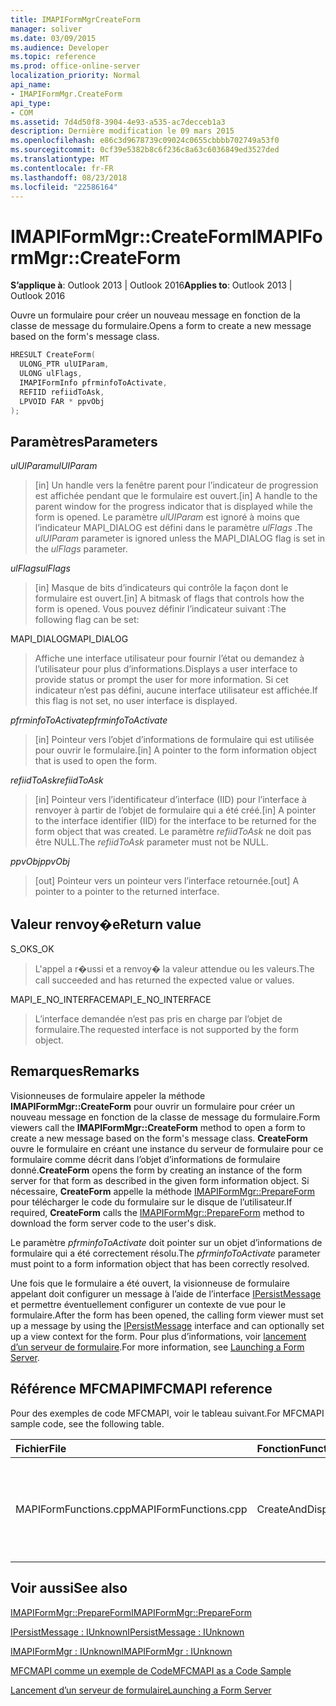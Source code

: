 ```yaml
---
title: IMAPIFormMgrCreateForm
manager: soliver
ms.date: 03/09/2015
ms.audience: Developer
ms.topic: reference
ms.prod: office-online-server
localization_priority: Normal
api_name:
- IMAPIFormMgr.CreateForm
api_type:
- COM
ms.assetid: 7d4d50f8-3904-4e93-a535-ac7decceb1a3
description: Dernière modification le 09 mars 2015
ms.openlocfilehash: e86c3d9678739c09024c0655cbbbb702749a53f0
ms.sourcegitcommit: 0cf39e5382b8c6f236c8a63c6036849ed3527ded
ms.translationtype: MT
ms.contentlocale: fr-FR
ms.lasthandoff: 08/23/2018
ms.locfileid: "22586164"
---
```

# <a name="imapiformmgrcreateform"></a><span data-ttu-id="18633-103">IMAPIFormMgr::CreateForm</span><span class="sxs-lookup"><span data-stu-id="18633-103">IMAPIFormMgr::CreateForm</span></span>

  
  
<span data-ttu-id="18633-104">**S’applique à**: Outlook 2013 | Outlook 2016</span><span class="sxs-lookup"><span data-stu-id="18633-104">**Applies to**: Outlook 2013 | Outlook 2016</span></span> 
  
<span data-ttu-id="18633-105">Ouvre un formulaire pour créer un nouveau message en fonction de la classe de message du formulaire.</span><span class="sxs-lookup"><span data-stu-id="18633-105">Opens a form to create a new message based on the form's message class.</span></span>
  
```cpp
HRESULT CreateForm(
  ULONG_PTR ulUIParam,
  ULONG ulFlags,
  IMAPIFormInfo pfrminfoToActivate,
  REFIID refiidToAsk,
  LPVOID FAR * ppvObj
);
```

## <a name="parameters"></a><span data-ttu-id="18633-106">Paramètres</span><span class="sxs-lookup"><span data-stu-id="18633-106">Parameters</span></span>

 <span data-ttu-id="18633-107">_ulUIParam_</span><span class="sxs-lookup"><span data-stu-id="18633-107">_ulUIParam_</span></span>
  
> <span data-ttu-id="18633-108">[in] Un handle vers la fenêtre parent pour l’indicateur de progression est affichée pendant que le formulaire est ouvert.</span><span class="sxs-lookup"><span data-stu-id="18633-108">[in] A handle to the parent window for the progress indicator that is displayed while the form is opened.</span></span> <span data-ttu-id="18633-109">Le paramètre _ulUIParam_ est ignoré à moins que l’indicateur MAPI_DIALOG est défini dans le paramètre _ulFlags_ .</span><span class="sxs-lookup"><span data-stu-id="18633-109">The  _ulUIParam_ parameter is ignored unless the MAPI_DIALOG flag is set in the  _ulFlags_ parameter.</span></span> 
    
 <span data-ttu-id="18633-110">_ulFlags_</span><span class="sxs-lookup"><span data-stu-id="18633-110">_ulFlags_</span></span>
  
> <span data-ttu-id="18633-111">[in] Masque de bits d’indicateurs qui contrôle la façon dont le formulaire est ouvert.</span><span class="sxs-lookup"><span data-stu-id="18633-111">[in] A bitmask of flags that controls how the form is opened.</span></span> <span data-ttu-id="18633-112">Vous pouvez définir l’indicateur suivant :</span><span class="sxs-lookup"><span data-stu-id="18633-112">The following flag can be set:</span></span>
    
<span data-ttu-id="18633-113">MAPI_DIALOG</span><span class="sxs-lookup"><span data-stu-id="18633-113">MAPI_DIALOG</span></span> 
  
> <span data-ttu-id="18633-114">Affiche une interface utilisateur pour fournir l’état ou demandez à l’utilisateur pour plus d’informations.</span><span class="sxs-lookup"><span data-stu-id="18633-114">Displays a user interface to provide status or prompt the user for more information.</span></span> <span data-ttu-id="18633-115">Si cet indicateur n’est pas défini, aucune interface utilisateur est affichée.</span><span class="sxs-lookup"><span data-stu-id="18633-115">If this flag is not set, no user interface is displayed.</span></span>
    
 <span data-ttu-id="18633-116">_pfrminfoToActivate_</span><span class="sxs-lookup"><span data-stu-id="18633-116">_pfrminfoToActivate_</span></span>
  
> <span data-ttu-id="18633-117">[in] Pointeur vers l’objet d’informations de formulaire qui est utilisée pour ouvrir le formulaire.</span><span class="sxs-lookup"><span data-stu-id="18633-117">[in] A pointer to the form information object that is used to open the form.</span></span>
    
 <span data-ttu-id="18633-118">_refiidToAsk_</span><span class="sxs-lookup"><span data-stu-id="18633-118">_refiidToAsk_</span></span>
  
> <span data-ttu-id="18633-119">[in] Pointeur vers l’identificateur d’interface (IID) pour l’interface à renvoyer à partir de l’objet de formulaire qui a été créé.</span><span class="sxs-lookup"><span data-stu-id="18633-119">[in] A pointer to the interface identifier (IID) for the interface to be returned for the form object that was created.</span></span> <span data-ttu-id="18633-120">Le paramètre _refiidToAsk_ ne doit pas être NULL.</span><span class="sxs-lookup"><span data-stu-id="18633-120">The  _refiidToAsk_ parameter must not be NULL.</span></span> 
    
 <span data-ttu-id="18633-121">_ppvObj_</span><span class="sxs-lookup"><span data-stu-id="18633-121">_ppvObj_</span></span>
  
> <span data-ttu-id="18633-122">[out] Pointeur vers un pointeur vers l’interface retournée.</span><span class="sxs-lookup"><span data-stu-id="18633-122">[out] A pointer to a pointer to the returned interface.</span></span>
    
## <a name="return-value"></a><span data-ttu-id="18633-123">Valeur renvoy�e</span><span class="sxs-lookup"><span data-stu-id="18633-123">Return value</span></span>

<span data-ttu-id="18633-124">S_OK</span><span class="sxs-lookup"><span data-stu-id="18633-124">S_OK</span></span> 
  
> <span data-ttu-id="18633-125">L'appel a r�ussi et a renvoy� la valeur attendue ou les valeurs.</span><span class="sxs-lookup"><span data-stu-id="18633-125">The call succeeded and has returned the expected value or values.</span></span>
    
<span data-ttu-id="18633-126">MAPI_E_NO_INTERFACE</span><span class="sxs-lookup"><span data-stu-id="18633-126">MAPI_E_NO_INTERFACE</span></span> 
  
> <span data-ttu-id="18633-127">L’interface demandée n’est pas pris en charge par l’objet de formulaire.</span><span class="sxs-lookup"><span data-stu-id="18633-127">The requested interface is not supported by the form object.</span></span>
    
## <a name="remarks"></a><span data-ttu-id="18633-128">Remarques</span><span class="sxs-lookup"><span data-stu-id="18633-128">Remarks</span></span>

<span data-ttu-id="18633-129">Visionneuses de formulaire appeler la méthode **IMAPIFormMgr::CreateForm** pour ouvrir un formulaire pour créer un nouveau message en fonction de la classe de message du formulaire.</span><span class="sxs-lookup"><span data-stu-id="18633-129">Form viewers call the **IMAPIFormMgr::CreateForm** method to open a form to create a new message based on the form's message class.</span></span> <span data-ttu-id="18633-130">**CreateForm** ouvre le formulaire en créant une instance du serveur de formulaire pour ce formulaire comme décrit dans l’objet d’informations de formulaire donné.</span><span class="sxs-lookup"><span data-stu-id="18633-130">**CreateForm** opens the form by creating an instance of the form server for that form as described in the given form information object.</span></span> <span data-ttu-id="18633-131">Si nécessaire, **CreateForm** appelle la méthode [IMAPIFormMgr::PrepareForm](imapiformmgr-prepareform.md) pour télécharger le code du formulaire sur le disque de l’utilisateur.</span><span class="sxs-lookup"><span data-stu-id="18633-131">If required, **CreateForm** calls the [IMAPIFormMgr::PrepareForm](imapiformmgr-prepareform.md) method to download the form server code to the user's disk.</span></span> 
  
<span data-ttu-id="18633-132">Le paramètre _pfrminfoToActivate_ doit pointer sur un objet d’informations de formulaire qui a été correctement résolu.</span><span class="sxs-lookup"><span data-stu-id="18633-132">The  _pfrminfoToActivate_ parameter must point to a form information object that has been correctly resolved.</span></span> 
  
<span data-ttu-id="18633-133">Une fois que le formulaire a été ouvert, la visionneuse de formulaire appelant doit configurer un message à l’aide de l’interface [IPersistMessage](ipersistmessageiunknown.md) et permettre éventuellement configurer un contexte de vue pour le formulaire.</span><span class="sxs-lookup"><span data-stu-id="18633-133">After the form has been opened, the calling form viewer must set up a message by using the [IPersistMessage](ipersistmessageiunknown.md) interface and can optionally set up a view context for the form.</span></span> <span data-ttu-id="18633-134">Pour plus d’informations, voir [lancement d’un serveur de formulaire](launching-a-form-server.md).</span><span class="sxs-lookup"><span data-stu-id="18633-134">For more information, see [Launching a Form Server](launching-a-form-server.md).</span></span> 
  
## <a name="mfcmapi-reference"></a><span data-ttu-id="18633-135">Référence MFCMAPI</span><span class="sxs-lookup"><span data-stu-id="18633-135">MFCMAPI reference</span></span>

<span data-ttu-id="18633-136">Pour des exemples de code MFCMAPI, voir le tableau suivant.</span><span class="sxs-lookup"><span data-stu-id="18633-136">For MFCMAPI sample code, see the following table.</span></span>
  
|<span data-ttu-id="18633-137">**Fichier**</span><span class="sxs-lookup"><span data-stu-id="18633-137">**File**</span></span>|<span data-ttu-id="18633-138">**Fonction**</span><span class="sxs-lookup"><span data-stu-id="18633-138">**Function**</span></span>|<span data-ttu-id="18633-139">**Commentaire**</span><span class="sxs-lookup"><span data-stu-id="18633-139">**Comment**</span></span>|
|:-----|:-----|:-----|
|<span data-ttu-id="18633-140">MAPIFormFunctions.cpp</span><span class="sxs-lookup"><span data-stu-id="18633-140">MAPIFormFunctions.cpp</span></span>  <br/> |<span data-ttu-id="18633-141">CreateAndDisplayNewMailInFolder</span><span class="sxs-lookup"><span data-stu-id="18633-141">CreateAndDisplayNewMailInFolder</span></span>  <br/> |<span data-ttu-id="18633-142">MFCMAPI utilise la méthode **IMAPIFormMgr::CreateForm** pour créer un formulaire avant de les afficher.</span><span class="sxs-lookup"><span data-stu-id="18633-142">MFCMAPI uses the **IMAPIFormMgr::CreateForm** method to create a form before displaying it.</span></span>  <br/> |
   
## <a name="see-also"></a><span data-ttu-id="18633-143">Voir aussi</span><span class="sxs-lookup"><span data-stu-id="18633-143">See also</span></span>



[<span data-ttu-id="18633-144">IMAPIFormMgr::PrepareForm</span><span class="sxs-lookup"><span data-stu-id="18633-144">IMAPIFormMgr::PrepareForm</span></span>](imapiformmgr-prepareform.md)
  
[<span data-ttu-id="18633-145">IPersistMessage : IUnknown</span><span class="sxs-lookup"><span data-stu-id="18633-145">IPersistMessage : IUnknown</span></span>](ipersistmessageiunknown.md)
  
[<span data-ttu-id="18633-146">IMAPIFormMgr : IUnknown</span><span class="sxs-lookup"><span data-stu-id="18633-146">IMAPIFormMgr : IUnknown</span></span>](imapiformmgriunknown.md)


[<span data-ttu-id="18633-147">MFCMAPI comme un exemple de Code</span><span class="sxs-lookup"><span data-stu-id="18633-147">MFCMAPI as a Code Sample</span></span>](mfcmapi-as-a-code-sample.md)
  
[<span data-ttu-id="18633-148">Lancement d’un serveur de formulaire</span><span class="sxs-lookup"><span data-stu-id="18633-148">Launching a Form Server</span></span>](launching-a-form-server.md)


